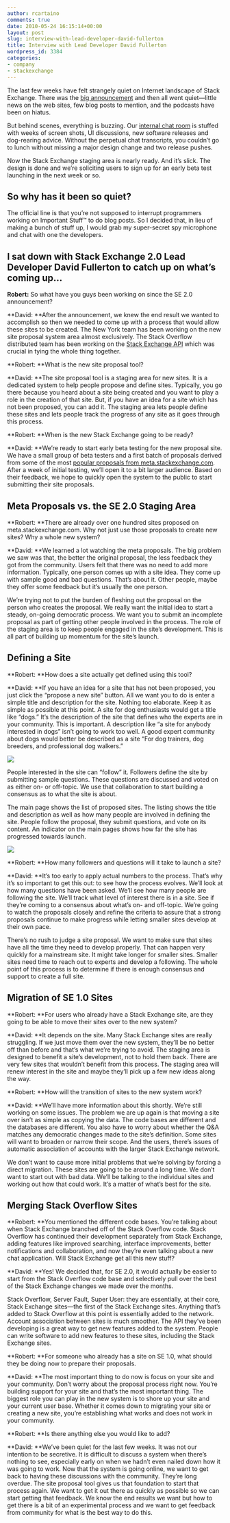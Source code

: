 ```yaml
---
author: rcartaino
comments: true
date: 2010-05-24 16:15:14+00:00
layout: post
slug: interview-with-lead-developer-david-fullerton
title: Interview with Lead Developer David Fullerton
wordpress_id: 3384
categories:
- company
- stackexchange
---
```


The last few weeks have felt strangely quiet on  Internet landscape of Stack Exchange. There was the [big announcement](http://blog.stackexchange.com/post/518474918/stack-exchange-2-0) and then all went  quiet—little news on the web sites, few blog posts to mention, and the podcasts have been  on hiatus.

But behind scenes, everything is buzzing. Our [internal chat  room](http://blog.stackoverflow.com/2010/04/do-trilogy-sites-need-a-third-place/) is stuffed with weeks of screen shots, UI discussions, new software releases and dog-rearing advice. Without the perpetual chat transcripts, you couldn’t go to lunch without missing a major design  change and two release pushes.

Now the Stack Exchange staging area is nearly  ready. And it’s slick. The design is done and we’re soliciting users to sign up for  an early beta test launching in the next week or so.


## So why has it been so quiet?


The official line is that you’re not supposed to  interrupt programmers working on Important Stuff™ to do blog posts. So I decided  that, in lieu of making a bunch of stuff up, I would grab my super-secret spy  microphone and chat with one the developers.


## I sat down with Stack Exchange 2.0 Lead Developer David Fullerton to  catch up on what’s coming up…


**Robert:** So what have you guys been working  on since the SE 2.0 announcement?

**David: **After the announcement, we knew the  end result we wanted to accomplish so then we needed to come up with a process that  would allow these sites to be created. The New York team has been working on the new  site proposal system area almost exclusively. The Stack Overflow distributed team has  been working on the [Stack Exchange API](http://blog.stackoverflow.com/2010/05/stack-exchange-api-public-beta-starts/) which was crucial in tying the whole thing together.

**Robert: **What is the new site proposal tool?

**David: **The site proposal tool is a staging  area for new sites. It is a dedicated system to help people propose and define  sites. Typically, you go there because you heard about a site being created and you want  to play a role in the creation of that site. But, if you have an idea for a site  which has not been proposed, you can add it. The staging area lets people define  these sites and lets people track the progress of any site as it goes through this  process.

**Robert: **When is the new Stack Exchange going  to be ready?

**David: **We’re ready to start early beta  testing for the new proposal site. We have a small group of beta testers and a first  batch of proposals derived from some of the most [popular  proposals from meta.stackexchange.com](http://meta.stackexchange.com/questions/tagged?tagnames=site-proposal&page=1&sort=votes&pagesize=15). After a week of initial testing, we’ll open  it to a bit larger audience. Based on their feedback, we hope to quickly open  the system to the public to start submitting their site proposals.


## Meta Proposals vs. the SE 2.0 Staging Area


**Robert: **There are already over one hundred  sites proposed on meta.stackexchange.com. Why not just use those proposals to create  new sites? Why a whole new system?

**David: **We learned a lot watching the meta  proposals. The big problem we saw was that, the better the original proposal, the less feedback they got from the community. Users felt that there was no need  to add more information. Typically, one person comes up with a site idea. They  come up with sample good and bad questions. That’s about it. Other people, maybe  they offer some feedback but it’s usually the one person.

We’re trying not to put the burden of fleshing out  the proposal on the person who creates the proposal.  We really want the  initial idea to start a steady, on-going democratic process. We want you to  submit an incomplete proposal as part of getting other people involved in the  process. The role of the staging area is to keep people engaged in the site’s development. This is all part of building up momentum for the site’s  launch.


## Defining a Site


**Robert: **How does a site actually get defined  using this tool?

**David: **If you have an idea for a site that  has not been proposed, you just click the “propose a new site” button. All we want you to do is enter a simple title and description for the site.  Nothing too elaborate. Keep it as simple as possible at this point. A site for  dog enthusiasts would get a title like “dogs.” It’s the description of the site that defines who the experts are in your community. This is  important. A description like “a site for anybody interested in dogs” isn’t going to work too well.  A good expert community about dogs would better  be described as a site “For dog trainers, dog breeders, and professional dog walkers.”

**![](/wp-content/uploads/proposal.png)**

People interested in the site can “follow” it.  Followers define the site by submitting sample questions. These questions are  discussed and voted on as either on- or off-topic. We use that collaboration to  start building a consensus as to what the site is about.

The main page shows the list of proposed sites. The  listing shows the title and description as well as how many people are involved  in defining the site. People follow the proposal, they submit questions,  and vote on its content. An indicator on the main pages shows how far the site  has progressed towards launch.

![](/wp-content/uploads/proposal-progress.png)

**Robert: **How many followers and questions  will it take to launch a site?

**David: **It’s too early to apply actual  numbers to the process. That’s why it’s so important to get this out: to see how the  process evolves. We’ll look at how many questions have been asked. We’ll see how  many people are following the site. We’ll track what level of interest there  is in a site. See if they’re coming to a consensus about what’s on- and  off-topic. We’re going to watch the proposals closely and refine the criteria to  assure that a strong proposals continue to make progress while letting smaller  sites develop at their own pace.

There’s no rush to judge a site proposal. We want  to make sure that sites have all the time they need to develop properly. That  can happen very quickly for a mainstream site. It might take longer for  smaller sites. Smaller sites need time to reach out to experts and develop a  following. The whole point of this process is to determine if there is enough  consensus and support to create a full site.


## Migration of SE 1.0 Sites


**Robert: **For users who already have a Stack  Exchange site, are they going to be able to move their sites over to the new  system?

**David: **It depends on the site. Many Stack  Exchange sites are really struggling. If we just move them over the new system,  they’ll be no better off than before and that’s what we’re trying to avoid. The  staging area is designed to benefit a site’s development, not to hold them back.  There are very few sites that wouldn’t benefit from this process. The staging  area will renew interest in the site and maybe they’ll pick up a few new  ideas along the way.

**Robert: **How will the transition of sites to  the new system work?

**David: **We’ll have more information about  this shortly. We’re still working on some issues. The problem we are up again  is that moving a site over isn’t as simple as copying the data. The code  bases are different and the databases are different. You also have to worry about  whether the Q&A matches any democratic changes made to the site’s  definition. Some sites will want to broaden or narrow their scope. And the users, there’s  issues of automatic association of accounts with the larger Stack Exchange  network.

We don’t want to cause more initial problems that  we’re solving by forcing a direct migration. These sites are going to be  around a long time. We don’t want to start out with bad data. We’ll be talking to  the individual sites and working out how that could work. It’s a matter of  what’s best for the site.


## Merging Stack Overflow Sites


**Robert: **You mentioned the different code  bases. You’re talking about when Stack Exchange branched off of the Stack Overflow  code. Stack Overflow has continued their development separately from Stack Exchange,  adding features like improved searching, interface improvements, better  notifications and collaboration, and now they’re even talking about a new chat  application. Will Stack Exchange get all this new stuff?

**David: **Yes! We decided that, for SE 2.0, it  would actually be easier to start from the Stack Overflow code base and  selectively pull over the best of the Stack Exchange changes we made over the  months.

Stack Overflow, Server Fault, Super User: they are essentially, at their core, Stack Exchange sites—the first of the Stack  Exchange sites. Anything that’s added to Stack Overflow at this point is  essentially added to the network. Account association between sites is much smoother. The  API they’ve been developing is a great way to get new features added to the  system. People can write software to add new features to these sites, including  the Stack Exchange sites.

**Robert: **For someone who already has a site  on SE 1.0, what should they be doing now to prepare their proposals.

**David: **The most important thing to do now is  focus on your site and your community.  Don’t worry about the proposal process  right now. You’re building support for your site and that’s the most important  thing. The biggest role you can play in the new system is to shore up your site  and your current user base. Whether it comes down to migrating your site or creating a new site, you’re establishing what works and does not work in  your community.

**Robert: **Is there anything else you would  like to add?

**David: **We’ve been quiet for the last few  weeks. It was not our intention to be secretive.  It is difficult to discuss a  system when there’s nothing to see, especially early on when we hadn’t even  nailed down how it was going to work. Now that the system is going online, we  want to get back to having these discussions with the community. They’re long  overdue. The site proposal tool gives us that foundation to start that process  again. We want to get it out there as quickly as possible so we can start getting  that feedback.  We know the end results we want but how to get there is a bit  of an experimental process and we want to get feedback from community for what  is the best way to do this.
